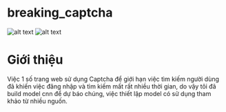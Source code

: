 # breaking_captcha

![alt text](https://github.com/minmax49/breaking_captcha/blob/master/capt_1.png)
![alt text](https://github.com/minmax49/breaking_captcha/blob/master/capt_2.png)
<h1> Giới thiệu</h1>
<p> Việc 1 số trang web sử dụng Captcha để giới hạn việc tìm kiếm người dùng đã khiến việc đăng nhập và tìm kiếm mất rất nhiều thời gian, do vậy tôi đã build model cnn để dự báo chúng, việc thiết lập model có sử dụng tham khảo từ nhiều nguốn.</p>
